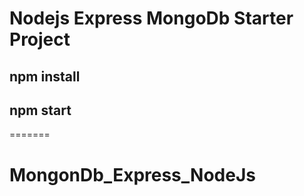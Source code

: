 # Nodejs Express MongoDb Starter Project

## npm install
## npm start
=======
# MongonDb_Express_NodeJs
